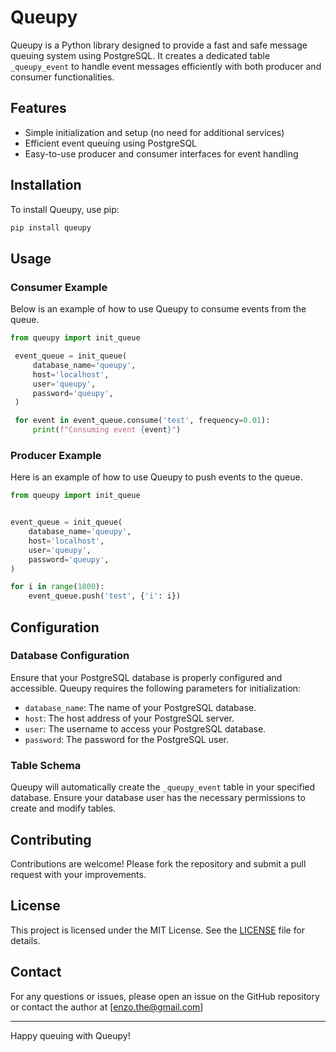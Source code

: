 # Queupy

Queupy is a Python library designed to provide a fast and safe message queuing system using PostgreSQL. It creates a dedicated table `_queupy_event` to handle event messages efficiently with both producer and consumer functionalities.

## Features

- Simple initialization and setup (no need for additional services)
- Efficient event queuing using PostgreSQL
- Easy-to-use producer and consumer interfaces for event handling

## Installation

To install Queupy, use pip:

```bash
pip install queupy
```

## Usage

### Consumer Example

Below is an example of how to use Queupy to consume events from the queue.

```python
from queupy import init_queue

 event_queue = init_queue(
     database_name='queupy',
     host='localhost',
     user='queupy',
     password='queupy',
 )

 for event in event_queue.consume('test', frequency=0.01):
     print(f"Consuming event {event}")

```

### Producer Example

Here is an example of how to use Queupy to push events to the queue.

```python
from queupy import init_queue


event_queue = init_queue(
    database_name='queupy',
    host='localhost',
    user='queupy',
    password='queupy',
)

for i in range(1000):
    event_queue.push('test', {'i': i})

```

## Configuration

### Database Configuration

Ensure that your PostgreSQL database is properly configured and accessible. Queupy requires the following parameters for initialization:

- `database_name`: The name of your PostgreSQL database.
- `host`: The host address of your PostgreSQL server.
- `user`: The username to access your PostgreSQL database.
- `password`: The password for the PostgreSQL user.

### Table Schema

Queupy will automatically create the `_queupy_event` table in your specified database. Ensure your database user has the necessary permissions to create and modify tables.

## Contributing

Contributions are welcome! Please fork the repository and submit a pull request with your improvements.

## License

This project is licensed under the MIT License. See the [LICENSE](LICENSE) file for details.

## Contact

For any questions or issues, please open an issue on the GitHub repository or contact the author at [enzo.the@gmail.com]

---

Happy queuing with Queupy!
